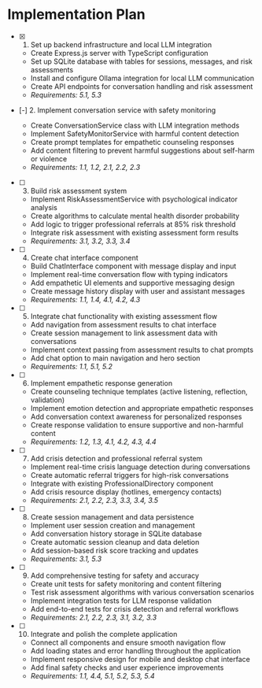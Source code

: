 # Implementation Plan

- [x] 1. Set up backend infrastructure and local LLM integration





  - Create Express.js server with TypeScript configuration
  - Set up SQLite database with tables for sessions, messages, and risk assessments
  - Install and configure Ollama integration for local LLM communication
  - Create API endpoints for conversation handling and risk assessment
  - _Requirements: 5.1, 5.3_

- [-] 2. Implement conversation service with safety monitoring



  - Create ConversationService class with LLM integration methods
  - Implement SafetyMonitorService with harmful content detection
  - Create prompt templates for empathetic counseling responses
  - Add content filtering to prevent harmful suggestions about self-harm or violence
  - _Requirements: 1.1, 1.2, 2.1, 2.2, 2.3_

- [ ] 3. Build risk assessment system
  - Implement RiskAssessmentService with psychological indicator analysis
  - Create algorithms to calculate mental health disorder probability
  - Add logic to trigger professional referrals at 85% risk threshold
  - Integrate risk assessment with existing assessment form results
  - _Requirements: 3.1, 3.2, 3.3, 3.4_

- [ ] 4. Create chat interface component
  - Build ChatInterface component with message display and input
  - Implement real-time conversation flow with typing indicators
  - Add empathetic UI elements and supportive messaging design
  - Create message history display with user and assistant messages
  - _Requirements: 1.1, 1.4, 4.1, 4.2, 4.3_

- [ ] 5. Integrate chat functionality with existing assessment flow
  - Add navigation from assessment results to chat interface
  - Create session management to link assessment data with conversations
  - Implement context passing from assessment results to chat prompts
  - Add chat option to main navigation and hero section
  - _Requirements: 1.1, 5.1, 5.2_

- [ ] 6. Implement empathetic response generation
  - Create counseling technique templates (active listening, reflection, validation)
  - Implement emotion detection and appropriate empathetic responses
  - Add conversation context awareness for personalized responses
  - Create response validation to ensure supportive and non-harmful content
  - _Requirements: 1.2, 1.3, 4.1, 4.2, 4.3, 4.4_

- [ ] 7. Add crisis detection and professional referral system
  - Implement real-time crisis language detection during conversations
  - Create automatic referral triggers for high-risk conversations
  - Integrate with existing ProfessionalDirectory component
  - Add crisis resource display (hotlines, emergency contacts)
  - _Requirements: 2.1, 2.2, 2.3, 3.3, 3.4, 3.5_

- [ ] 8. Create session management and data persistence
  - Implement user session creation and management
  - Add conversation history storage in SQLite database
  - Create automatic session cleanup and data deletion
  - Add session-based risk score tracking and updates
  - _Requirements: 3.1, 5.3_

- [ ] 9. Add comprehensive testing for safety and accuracy
  - Create unit tests for safety monitoring and content filtering
  - Test risk assessment algorithms with various conversation scenarios
  - Implement integration tests for LLM response validation
  - Add end-to-end tests for crisis detection and referral workflows
  - _Requirements: 2.1, 2.2, 2.3, 3.1, 3.2, 3.3_

- [ ] 10. Integrate and polish the complete application
  - Connect all components and ensure smooth navigation flow
  - Add loading states and error handling throughout the application
  - Implement responsive design for mobile and desktop chat interface
  - Add final safety checks and user experience improvements
  - _Requirements: 1.1, 4.4, 5.1, 5.2, 5.3, 5.4_